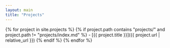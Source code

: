 ```yaml
---
layout: main
title: "Projects"
---
```


{% for project in site.projects %}
  {% if project.path contains "projects/" and project.path != "projects/index.md" %}
    - [{{ project.title }}]({{ project.url | relative_url }})
  {% endif %}
{% endfor %}
